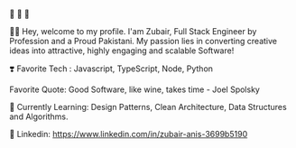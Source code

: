:wave: :wave: :wave:

:man_technologist: Hey, welcome to my profile. I'am Zubair, Full Stack Engineer by Profession and a Proud Pakistani. My passion lies in converting creative ideas into attractive, highly engaging and scalable Software!

:heavy_heart_exclamation: Favorite Tech : Javascript, TypeScript, Node, Python

Favorite Quote: Good Software, like wine, takes time - Joel Spolsky

:notebook: Currently Learning: Design Patterns, Clean Architecture, Data Structures and Algorithms.

:briefcase: Linkedin: https://www.linkedin.com/in/zubair-anis-3699b5190
